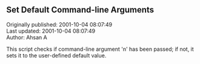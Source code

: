 ## Set Default Command-line Arguments  
Originally published: 2001-10-04 08:07:49  
Last updated: 2001-10-04 08:07:49  
Author: Ahsan A  
  
This script checks if command-line argument 'n' has been passed; if not, it sets
it to the user-defined default value.